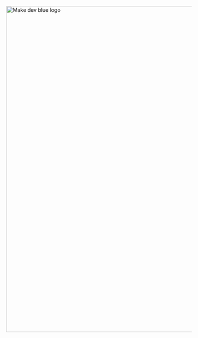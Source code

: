 <img width="886" alt="Make dev blue logo" src="https://github.com/InnerSourceCommons/innersourcecommons.org/assets/101422261/acc1c278-8e4e-4135-b667-ca3c8f0e9532">
